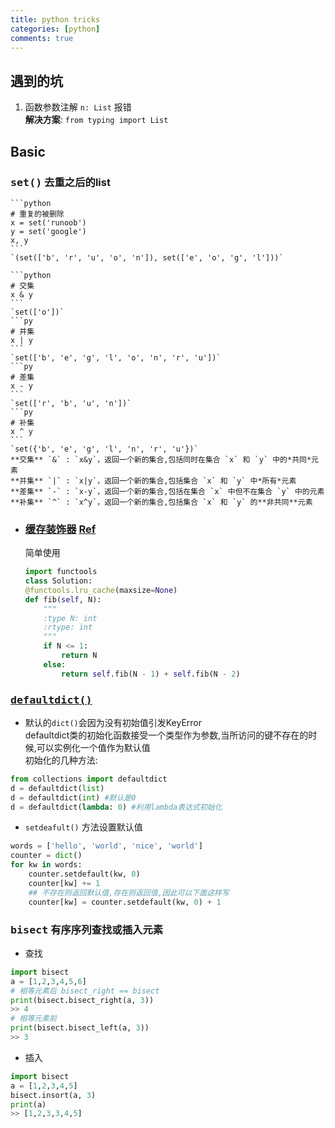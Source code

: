 ```yaml
---
title: python tricks
categories: [python] 
comments: true
---
```

## 遇到的坑
1. 函数参数注解 `n: List` 报错  
**解决方案**: `from typing import List` 


## Basic
### <big>`set()`</big> 去重之后的list
    ```python
    # 重复的被删除
    x = set('runoob')
    y = set('google')
    x, y
    ```
    `(set(['b', 'r', 'u', 'o', 'n']), set(['e', 'o', 'g', 'l']))`
 
    ```python
    # 交集
    x & y 
    ```        
    `set(['o'])`
    ```py
    # 并集
    x | y 
    ```        
    `set(['b', 'e', 'g', 'l', 'o', 'n', 'r', 'u'])`
    ```py
    # 差集
    x - y
    ```         
    `set(['r', 'b', 'u', 'n'])`
    ```py
    # 补集
    x ^ y
    ```
    `set({'b', 'e', 'g', 'l', 'n', 'r', 'u'})`  
    **交集** `&` : `x&y`，返回一个新的集合,包括同时在集合 `x` 和 `y` 中的*共同*元素  
    **并集** `|` : `x|y`，返回一个新的集合,包括集合 `x` 和 `y` 中*所有*元素   
    **差集** `-` : `x-y`，返回一个新的集合,包括在集合 `x` 中但不在集合 `y` 中的元素   
    **补集** `^` : `x^y`，返回一个新的集合,包括集合 `x` 和 `y` 的**非共同**元素   
 - ### [缓存装饰器](https://www.cnblogs.com/allen2333/p/10363388.html) [Ref](https://blog.csdn.net/ronon77/article/details/84897551)
    简单使用    
    ```python
    import functools
    class Solution:
    @functools.lru_cache(maxsize=None)
    def fib(self, N):
        """
        :type N: int
        :rtype: int
        """
        if N <= 1:
            return N
        else:
            return self.fib(N - 1) + self.fib(N - 2)
    ```   
### [<big>`defaultdict()`</big>](https://www.jianshu.com/p/26df28b3bfc8) 
- 默认的`dict()`会因为没有初始值引发KeyError  
defaultdict类的初始化函数接受一个类型作为参数,当所访问的键不存在的时候,可以实例化一个值作为默认值  
初始化的几种方法:
```py
from collections import defaultdict
d = defaultdict(list)
d = defaultdict(int) #默认是0
d = defaultdict(lambda: 0) #利用lambda表达式初始化
```
- `setdeafult()` 方法设置默认值
```py
words = ['hello', 'world', 'nice', 'world']
counter = dict()
for kw in words:
    counter.setdefault(kw, 0)
    counter[kw] += 1
    ## 不存在则返回默认值,存在则返回值,因此可以下面这样写
    counter[kw] = counter.setdefault(kw, 0) + 1
```  
### <big>`bisect`</big> 有序序列查找或插入元素
- 查找
```python
import bisect
a = [1,2,3,4,5,6]
# 相等元素后 bisect_right == bisect
print(bisect.bisect_right(a, 3))
>> 4
# 相等元素前
print(bisect.bisect_left(a, 3))
>> 3
```
- 插入
```python
import bisect 
a = [1,2,3,4,5]
bisect.insort(a, 3)
print(a)
>> [1,2,3,3,4,5]
``` 